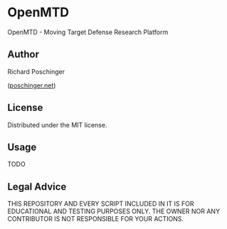# OpenMTD
OpenMTD - Moving Target Defense Research Platform

## Author
Richard Poschinger 

([poschinger.net](https://poschinger.net))

## License

Distributed under the MIT license.

## Usage
TODO

## Legal Advice
THIS REPOSITORY AND EVERY SCRIPT INCLUDED IN IT IS FOR EDUCATIONAL 
AND TESTING PURPOSES ONLY. THE OWNER NOR ANY CONTRIBUTOR IS NOT RESPONSIBLE
FOR YOUR ACTIONS.
